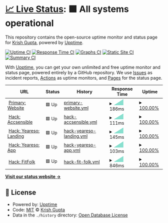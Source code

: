 # [📈 Live Status](https://uptime.krsh.eu.org): <!--live status--> **🟩 All systems operational**

This repository contains the open-source uptime monitor and status page for [Krish Gupta](links.krsh.eu.org), powered by [Upptime](https://github.com/upptime/upptime).

[![Uptime CI](https://github.com/krshkun/uptime/workflows/Uptime%20CI/badge.svg)](https://github.com/krshkun/uptime/actions?query=workflow%3A%22Uptime+CI%22)
[![Response Time CI](https://github.com/krshkun/uptime/workflows/Response%20Time%20CI/badge.svg)](https://github.com/krshkun/uptime/actions?query=workflow%3A%22Response+Time+CI%22)
[![Graphs CI](https://github.com/krshkun/uptime/workflows/Graphs%20CI/badge.svg)](https://github.com/krshkun/uptime/actions?query=workflow%3A%22Graphs+CI%22)
[![Static Site CI](https://github.com/krshkun/uptime/workflows/Static%20Site%20CI/badge.svg)](https://github.com/krshkun/uptime/actions?query=workflow%3A%22Static+Site+CI%22)
[![Summary CI](https://github.com/krshkun/uptime/workflows/Summary%20CI/badge.svg)](https://github.com/krshkun/uptime/actions?query=workflow%3A%22Summary+CI%22)

With [Upptime](https://upptime.js.org), you can get your own unlimited and free uptime monitor and status page, powered entirely by a GitHub repository. We use [Issues](https://github.com/krshkun/uptime/issues) as incident reports, [Actions](https://github.com/krshkun/uptime/actions) as uptime monitors, and [Pages](https://uptime.krsh.eu.org) for the status page.

<!--start: status pages-->
<!-- This summary is generated by Upptime (https://github.com/upptime/upptime) -->
<!-- Do not edit this manually, your changes will be overwritten -->
<!-- prettier-ignore -->
| URL | Status | History | Response Time | Uptime |
| --- | ------ | ------- | ------------- | ------ |
| <img alt="" src="https://icons.duckduckgo.com/ip3/website-krshkun.vercel.app.ico" height="13"> [Primary: Website](https://website-krshkun.vercel.app) | 🟩 Up | [primary-website.yml](https://github.com/krshkun/uptime/commits/HEAD/history/primary-website.yml) | <details><summary><img alt="Response time graph" src="./graphs/primary-website/response-time-week.png" height="20"> 186ms</summary><br><a href="https://uptime.krsh.eu.org/history/primary-website"><img alt="Response time 186" src="https://img.shields.io/endpoint?url=https%3A%2F%2Fraw.githubusercontent.com%2Fkrshkun%2Fuptime%2FHEAD%2Fapi%2Fprimary-website%2Fresponse-time.json"></a><br><a href="https://uptime.krsh.eu.org/history/primary-website"><img alt="24-hour response time 186" src="https://img.shields.io/endpoint?url=https%3A%2F%2Fraw.githubusercontent.com%2Fkrshkun%2Fuptime%2FHEAD%2Fapi%2Fprimary-website%2Fresponse-time-day.json"></a><br><a href="https://uptime.krsh.eu.org/history/primary-website"><img alt="7-day response time 186" src="https://img.shields.io/endpoint?url=https%3A%2F%2Fraw.githubusercontent.com%2Fkrshkun%2Fuptime%2FHEAD%2Fapi%2Fprimary-website%2Fresponse-time-week.json"></a><br><a href="https://uptime.krsh.eu.org/history/primary-website"><img alt="30-day response time 186" src="https://img.shields.io/endpoint?url=https%3A%2F%2Fraw.githubusercontent.com%2Fkrshkun%2Fuptime%2FHEAD%2Fapi%2Fprimary-website%2Fresponse-time-month.json"></a><br><a href="https://uptime.krsh.eu.org/history/primary-website"><img alt="1-year response time 186" src="https://img.shields.io/endpoint?url=https%3A%2F%2Fraw.githubusercontent.com%2Fkrshkun%2Fuptime%2FHEAD%2Fapi%2Fprimary-website%2Fresponse-time-year.json"></a></details> | <details><summary><a href="https://uptime.krsh.eu.org/history/primary-website">100.00%</a></summary><a href="https://uptime.krsh.eu.org/history/primary-website"><img alt="All-time uptime 100.00%" src="https://img.shields.io/endpoint?url=https%3A%2F%2Fraw.githubusercontent.com%2Fkrshkun%2Fuptime%2FHEAD%2Fapi%2Fprimary-website%2Fuptime.json"></a><br><a href="https://uptime.krsh.eu.org/history/primary-website"><img alt="24-hour uptime 100.00%" src="https://img.shields.io/endpoint?url=https%3A%2F%2Fraw.githubusercontent.com%2Fkrshkun%2Fuptime%2FHEAD%2Fapi%2Fprimary-website%2Fuptime-day.json"></a><br><a href="https://uptime.krsh.eu.org/history/primary-website"><img alt="7-day uptime 100.00%" src="https://img.shields.io/endpoint?url=https%3A%2F%2Fraw.githubusercontent.com%2Fkrshkun%2Fuptime%2FHEAD%2Fapi%2Fprimary-website%2Fuptime-week.json"></a><br><a href="https://uptime.krsh.eu.org/history/primary-website"><img alt="30-day uptime 100.00%" src="https://img.shields.io/endpoint?url=https%3A%2F%2Fraw.githubusercontent.com%2Fkrshkun%2Fuptime%2FHEAD%2Fapi%2Fprimary-website%2Fuptime-month.json"></a><br><a href="https://uptime.krsh.eu.org/history/primary-website"><img alt="1-year uptime 100.00%" src="https://img.shields.io/endpoint?url=https%3A%2F%2Fraw.githubusercontent.com%2Fkrshkun%2Fuptime%2FHEAD%2Fapi%2Fprimary-website%2Fuptime-year.json"></a></details>
| <img alt="" src="https://icons.duckduckgo.com/ip3/accsensible.vercel.app.ico" height="13"> [Hack: Accsensible](https://accsensible.vercel.app) | 🟩 Up | [hack-accsensible.yml](https://github.com/krshkun/uptime/commits/HEAD/history/hack-accsensible.yml) | <details><summary><img alt="Response time graph" src="./graphs/hack-accsensible/response-time-week.png" height="20"> 111ms</summary><br><a href="https://uptime.krsh.eu.org/history/hack-accsensible"><img alt="Response time 111" src="https://img.shields.io/endpoint?url=https%3A%2F%2Fraw.githubusercontent.com%2Fkrshkun%2Fuptime%2FHEAD%2Fapi%2Fhack-accsensible%2Fresponse-time.json"></a><br><a href="https://uptime.krsh.eu.org/history/hack-accsensible"><img alt="24-hour response time 111" src="https://img.shields.io/endpoint?url=https%3A%2F%2Fraw.githubusercontent.com%2Fkrshkun%2Fuptime%2FHEAD%2Fapi%2Fhack-accsensible%2Fresponse-time-day.json"></a><br><a href="https://uptime.krsh.eu.org/history/hack-accsensible"><img alt="7-day response time 111" src="https://img.shields.io/endpoint?url=https%3A%2F%2Fraw.githubusercontent.com%2Fkrshkun%2Fuptime%2FHEAD%2Fapi%2Fhack-accsensible%2Fresponse-time-week.json"></a><br><a href="https://uptime.krsh.eu.org/history/hack-accsensible"><img alt="30-day response time 111" src="https://img.shields.io/endpoint?url=https%3A%2F%2Fraw.githubusercontent.com%2Fkrshkun%2Fuptime%2FHEAD%2Fapi%2Fhack-accsensible%2Fresponse-time-month.json"></a><br><a href="https://uptime.krsh.eu.org/history/hack-accsensible"><img alt="1-year response time 111" src="https://img.shields.io/endpoint?url=https%3A%2F%2Fraw.githubusercontent.com%2Fkrshkun%2Fuptime%2FHEAD%2Fapi%2Fhack-accsensible%2Fresponse-time-year.json"></a></details> | <details><summary><a href="https://uptime.krsh.eu.org/history/hack-accsensible">100.00%</a></summary><a href="https://uptime.krsh.eu.org/history/hack-accsensible"><img alt="All-time uptime 100.00%" src="https://img.shields.io/endpoint?url=https%3A%2F%2Fraw.githubusercontent.com%2Fkrshkun%2Fuptime%2FHEAD%2Fapi%2Fhack-accsensible%2Fuptime.json"></a><br><a href="https://uptime.krsh.eu.org/history/hack-accsensible"><img alt="24-hour uptime 100.00%" src="https://img.shields.io/endpoint?url=https%3A%2F%2Fraw.githubusercontent.com%2Fkrshkun%2Fuptime%2FHEAD%2Fapi%2Fhack-accsensible%2Fuptime-day.json"></a><br><a href="https://uptime.krsh.eu.org/history/hack-accsensible"><img alt="7-day uptime 100.00%" src="https://img.shields.io/endpoint?url=https%3A%2F%2Fraw.githubusercontent.com%2Fkrshkun%2Fuptime%2FHEAD%2Fapi%2Fhack-accsensible%2Fuptime-week.json"></a><br><a href="https://uptime.krsh.eu.org/history/hack-accsensible"><img alt="30-day uptime 100.00%" src="https://img.shields.io/endpoint?url=https%3A%2F%2Fraw.githubusercontent.com%2Fkrshkun%2Fuptime%2FHEAD%2Fapi%2Fhack-accsensible%2Fuptime-month.json"></a><br><a href="https://uptime.krsh.eu.org/history/hack-accsensible"><img alt="1-year uptime 100.00%" src="https://img.shields.io/endpoint?url=https%3A%2F%2Fraw.githubusercontent.com%2Fkrshkun%2Fuptime%2FHEAD%2Fapi%2Fhack-accsensible%2Fuptime-year.json"></a></details>
| <img alt="" src="https://icons.duckduckgo.com/ip3/krshkun.wixsite.com.ico" height="13"> [Hack: Yeareso: Landing](https://krshkun.wixsite.com/yeareso) | 🟩 Up | [hack-yeareso-landing.yml](https://github.com/krshkun/uptime/commits/HEAD/history/hack-yeareso-landing.yml) | <details><summary><img alt="Response time graph" src="./graphs/hack-yeareso-landing/response-time-week.png" height="20"> 145ms</summary><br><a href="https://uptime.krsh.eu.org/history/hack-yeareso-landing"><img alt="Response time 145" src="https://img.shields.io/endpoint?url=https%3A%2F%2Fraw.githubusercontent.com%2Fkrshkun%2Fuptime%2FHEAD%2Fapi%2Fhack-yeareso-landing%2Fresponse-time.json"></a><br><a href="https://uptime.krsh.eu.org/history/hack-yeareso-landing"><img alt="24-hour response time 145" src="https://img.shields.io/endpoint?url=https%3A%2F%2Fraw.githubusercontent.com%2Fkrshkun%2Fuptime%2FHEAD%2Fapi%2Fhack-yeareso-landing%2Fresponse-time-day.json"></a><br><a href="https://uptime.krsh.eu.org/history/hack-yeareso-landing"><img alt="7-day response time 145" src="https://img.shields.io/endpoint?url=https%3A%2F%2Fraw.githubusercontent.com%2Fkrshkun%2Fuptime%2FHEAD%2Fapi%2Fhack-yeareso-landing%2Fresponse-time-week.json"></a><br><a href="https://uptime.krsh.eu.org/history/hack-yeareso-landing"><img alt="30-day response time 145" src="https://img.shields.io/endpoint?url=https%3A%2F%2Fraw.githubusercontent.com%2Fkrshkun%2Fuptime%2FHEAD%2Fapi%2Fhack-yeareso-landing%2Fresponse-time-month.json"></a><br><a href="https://uptime.krsh.eu.org/history/hack-yeareso-landing"><img alt="1-year response time 145" src="https://img.shields.io/endpoint?url=https%3A%2F%2Fraw.githubusercontent.com%2Fkrshkun%2Fuptime%2FHEAD%2Fapi%2Fhack-yeareso-landing%2Fresponse-time-year.json"></a></details> | <details><summary><a href="https://uptime.krsh.eu.org/history/hack-yeareso-landing">100.00%</a></summary><a href="https://uptime.krsh.eu.org/history/hack-yeareso-landing"><img alt="All-time uptime 100.00%" src="https://img.shields.io/endpoint?url=https%3A%2F%2Fraw.githubusercontent.com%2Fkrshkun%2Fuptime%2FHEAD%2Fapi%2Fhack-yeareso-landing%2Fuptime.json"></a><br><a href="https://uptime.krsh.eu.org/history/hack-yeareso-landing"><img alt="24-hour uptime 100.00%" src="https://img.shields.io/endpoint?url=https%3A%2F%2Fraw.githubusercontent.com%2Fkrshkun%2Fuptime%2FHEAD%2Fapi%2Fhack-yeareso-landing%2Fuptime-day.json"></a><br><a href="https://uptime.krsh.eu.org/history/hack-yeareso-landing"><img alt="7-day uptime 100.00%" src="https://img.shields.io/endpoint?url=https%3A%2F%2Fraw.githubusercontent.com%2Fkrshkun%2Fuptime%2FHEAD%2Fapi%2Fhack-yeareso-landing%2Fuptime-week.json"></a><br><a href="https://uptime.krsh.eu.org/history/hack-yeareso-landing"><img alt="30-day uptime 100.00%" src="https://img.shields.io/endpoint?url=https%3A%2F%2Fraw.githubusercontent.com%2Fkrshkun%2Fuptime%2FHEAD%2Fapi%2Fhack-yeareso-landing%2Fuptime-month.json"></a><br><a href="https://uptime.krsh.eu.org/history/hack-yeareso-landing"><img alt="1-year uptime 100.00%" src="https://img.shields.io/endpoint?url=https%3A%2F%2Fraw.githubusercontent.com%2Fkrshkun%2Fuptime%2FHEAD%2Fapi%2Fhack-yeareso-landing%2Fuptime-year.json"></a></details>
| <img alt="" src="https://icons.duckduckgo.com/ip3/yeareso-krshkun.vercel.app.ico" height="13"> [Hack: Yeareso: App](https://yeareso-krshkun.vercel.app) | 🟩 Up | [hack-yeareso-app.yml](https://github.com/krshkun/uptime/commits/HEAD/history/hack-yeareso-app.yml) | <details><summary><img alt="Response time graph" src="./graphs/hack-yeareso-app/response-time-week.png" height="20"> 103ms</summary><br><a href="https://uptime.krsh.eu.org/history/hack-yeareso-app"><img alt="Response time 103" src="https://img.shields.io/endpoint?url=https%3A%2F%2Fraw.githubusercontent.com%2Fkrshkun%2Fuptime%2FHEAD%2Fapi%2Fhack-yeareso-app%2Fresponse-time.json"></a><br><a href="https://uptime.krsh.eu.org/history/hack-yeareso-app"><img alt="24-hour response time 103" src="https://img.shields.io/endpoint?url=https%3A%2F%2Fraw.githubusercontent.com%2Fkrshkun%2Fuptime%2FHEAD%2Fapi%2Fhack-yeareso-app%2Fresponse-time-day.json"></a><br><a href="https://uptime.krsh.eu.org/history/hack-yeareso-app"><img alt="7-day response time 103" src="https://img.shields.io/endpoint?url=https%3A%2F%2Fraw.githubusercontent.com%2Fkrshkun%2Fuptime%2FHEAD%2Fapi%2Fhack-yeareso-app%2Fresponse-time-week.json"></a><br><a href="https://uptime.krsh.eu.org/history/hack-yeareso-app"><img alt="30-day response time 103" src="https://img.shields.io/endpoint?url=https%3A%2F%2Fraw.githubusercontent.com%2Fkrshkun%2Fuptime%2FHEAD%2Fapi%2Fhack-yeareso-app%2Fresponse-time-month.json"></a><br><a href="https://uptime.krsh.eu.org/history/hack-yeareso-app"><img alt="1-year response time 103" src="https://img.shields.io/endpoint?url=https%3A%2F%2Fraw.githubusercontent.com%2Fkrshkun%2Fuptime%2FHEAD%2Fapi%2Fhack-yeareso-app%2Fresponse-time-year.json"></a></details> | <details><summary><a href="https://uptime.krsh.eu.org/history/hack-yeareso-app">100.00%</a></summary><a href="https://uptime.krsh.eu.org/history/hack-yeareso-app"><img alt="All-time uptime 100.00%" src="https://img.shields.io/endpoint?url=https%3A%2F%2Fraw.githubusercontent.com%2Fkrshkun%2Fuptime%2FHEAD%2Fapi%2Fhack-yeareso-app%2Fuptime.json"></a><br><a href="https://uptime.krsh.eu.org/history/hack-yeareso-app"><img alt="24-hour uptime 100.00%" src="https://img.shields.io/endpoint?url=https%3A%2F%2Fraw.githubusercontent.com%2Fkrshkun%2Fuptime%2FHEAD%2Fapi%2Fhack-yeareso-app%2Fuptime-day.json"></a><br><a href="https://uptime.krsh.eu.org/history/hack-yeareso-app"><img alt="7-day uptime 100.00%" src="https://img.shields.io/endpoint?url=https%3A%2F%2Fraw.githubusercontent.com%2Fkrshkun%2Fuptime%2FHEAD%2Fapi%2Fhack-yeareso-app%2Fuptime-week.json"></a><br><a href="https://uptime.krsh.eu.org/history/hack-yeareso-app"><img alt="30-day uptime 100.00%" src="https://img.shields.io/endpoint?url=https%3A%2F%2Fraw.githubusercontent.com%2Fkrshkun%2Fuptime%2FHEAD%2Fapi%2Fhack-yeareso-app%2Fuptime-month.json"></a><br><a href="https://uptime.krsh.eu.org/history/hack-yeareso-app"><img alt="1-year uptime 100.00%" src="https://img.shields.io/endpoint?url=https%3A%2F%2Fraw.githubusercontent.com%2Fkrshkun%2Fuptime%2FHEAD%2Fapi%2Fhack-yeareso-app%2Fuptime-year.json"></a></details>
| <img alt="" src="https://icons.duckduckgo.com/ip3/krshkun.wixsite.com.ico" height="13"> [Hack: FitFolk](https://krshkun.wixsite.com/fitfolk) | 🟩 Up | [hack-fit-folk.yml](https://github.com/krshkun/uptime/commits/HEAD/history/hack-fit-folk.yml) | <details><summary><img alt="Response time graph" src="./graphs/hack-fit-folk/response-time-week.png" height="20"> 846ms</summary><br><a href="https://uptime.krsh.eu.org/history/hack-fit-folk"><img alt="Response time 846" src="https://img.shields.io/endpoint?url=https%3A%2F%2Fraw.githubusercontent.com%2Fkrshkun%2Fuptime%2FHEAD%2Fapi%2Fhack-fit-folk%2Fresponse-time.json"></a><br><a href="https://uptime.krsh.eu.org/history/hack-fit-folk"><img alt="24-hour response time 846" src="https://img.shields.io/endpoint?url=https%3A%2F%2Fraw.githubusercontent.com%2Fkrshkun%2Fuptime%2FHEAD%2Fapi%2Fhack-fit-folk%2Fresponse-time-day.json"></a><br><a href="https://uptime.krsh.eu.org/history/hack-fit-folk"><img alt="7-day response time 846" src="https://img.shields.io/endpoint?url=https%3A%2F%2Fraw.githubusercontent.com%2Fkrshkun%2Fuptime%2FHEAD%2Fapi%2Fhack-fit-folk%2Fresponse-time-week.json"></a><br><a href="https://uptime.krsh.eu.org/history/hack-fit-folk"><img alt="30-day response time 846" src="https://img.shields.io/endpoint?url=https%3A%2F%2Fraw.githubusercontent.com%2Fkrshkun%2Fuptime%2FHEAD%2Fapi%2Fhack-fit-folk%2Fresponse-time-month.json"></a><br><a href="https://uptime.krsh.eu.org/history/hack-fit-folk"><img alt="1-year response time 846" src="https://img.shields.io/endpoint?url=https%3A%2F%2Fraw.githubusercontent.com%2Fkrshkun%2Fuptime%2FHEAD%2Fapi%2Fhack-fit-folk%2Fresponse-time-year.json"></a></details> | <details><summary><a href="https://uptime.krsh.eu.org/history/hack-fit-folk">100.00%</a></summary><a href="https://uptime.krsh.eu.org/history/hack-fit-folk"><img alt="All-time uptime 100.00%" src="https://img.shields.io/endpoint?url=https%3A%2F%2Fraw.githubusercontent.com%2Fkrshkun%2Fuptime%2FHEAD%2Fapi%2Fhack-fit-folk%2Fuptime.json"></a><br><a href="https://uptime.krsh.eu.org/history/hack-fit-folk"><img alt="24-hour uptime 100.00%" src="https://img.shields.io/endpoint?url=https%3A%2F%2Fraw.githubusercontent.com%2Fkrshkun%2Fuptime%2FHEAD%2Fapi%2Fhack-fit-folk%2Fuptime-day.json"></a><br><a href="https://uptime.krsh.eu.org/history/hack-fit-folk"><img alt="7-day uptime 100.00%" src="https://img.shields.io/endpoint?url=https%3A%2F%2Fraw.githubusercontent.com%2Fkrshkun%2Fuptime%2FHEAD%2Fapi%2Fhack-fit-folk%2Fuptime-week.json"></a><br><a href="https://uptime.krsh.eu.org/history/hack-fit-folk"><img alt="30-day uptime 100.00%" src="https://img.shields.io/endpoint?url=https%3A%2F%2Fraw.githubusercontent.com%2Fkrshkun%2Fuptime%2FHEAD%2Fapi%2Fhack-fit-folk%2Fuptime-month.json"></a><br><a href="https://uptime.krsh.eu.org/history/hack-fit-folk"><img alt="1-year uptime 100.00%" src="https://img.shields.io/endpoint?url=https%3A%2F%2Fraw.githubusercontent.com%2Fkrshkun%2Fuptime%2FHEAD%2Fapi%2Fhack-fit-folk%2Fuptime-year.json"></a></details>

<!--end: status pages-->

[**Visit our status website →**](https://uptime.krsh.eu.org)

## 📄 License

- Powered by: [Upptime](https://github.com/upptime/upptime)
- Code: [MIT](./LICENSE) © [Krish Gupta](links.krsh.eu.org)
- Data in the `./history` directory: [Open Database License](https://opendatacommons.org/licenses/odbl/1-0/)
